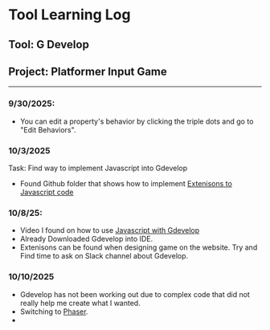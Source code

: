 # Tool Learning Log

## Tool: **G Develop**

## Project: **Platformer Input Game**

---

### 9/30/2025:

* You can edit a property's behavior by clicking the triple dots and go to "Edit Behaviors".


### 10/3/2025
Task: Find way to implement Javascript into Gdevelop

* Found Github folder that shows how to implement <a href="https://github.com/4ian/GDevelop/blob/master/newIDE/README-extensions.md">Extenisons to Javascript code</a>



### 10/8/25:
* Video I found on how to use  <a href="https://www.youtube.com/watch?v=cv3qn-M4OH0">Javascript with Gdevelop</a> 
* Already Downloaded Gdevelop into IDE.
* Extenisons can be found when designing game on the website. 
Try and Find time to ask on Slack channel about Gdevelop.

### 10/10/2025 

* Gdevelop has not been working out due to complex code that did not really help me create what I wanted. 
* Switching to <a href="https://phaser.io/tutorials/getting-started-with-phaser-launcher"> Phaser</a>.
* 
<!-- 
* Links you used today (websites, videos, etc)
* Things you tried, progress you made, etc
* Challenges, a-ha moments, etc
* Questions you still have
* What you're going to try next
-->
